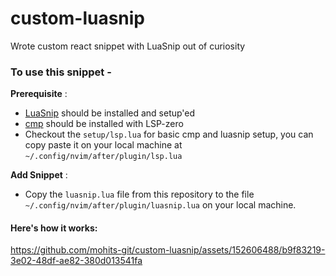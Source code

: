 # custom-luasnip
Wrote custom react snippet with LuaSnip out of curiosity

### To use this snippet -

**Prerequisite** :
- [LuaSnip](https://github.com/L3MON4D3/LuaSnip) should be installed and setup'ed
- [cmp](https://github.com/hrsh7th/nvim-cmp) should be installed with LSP-zero
- Checkout the `setup/lsp.lua` for basic cmp and luasnip setup, you can copy paste it on your local machine at `~/.config/nvim/after/plugin/lsp.lua`

**Add Snippet** : 
- Copy the `luasnip.lua` file from this repository to the file `~/.config/nvim/after/plugin/luasnip.lua` on your local machine.

#### Here's how it works: 
https://github.com/mohits-git/custom-luasnip/assets/152606488/b9f83219-3e02-48df-ae82-380d013541fa
